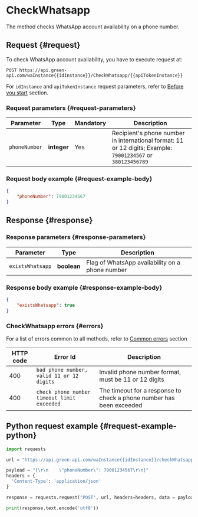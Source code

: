 # CheckWhatsapp

The method checks WhatsApp account availability on a phone number.

## Request {#request}

To check WhatsApp account availability, you have to execute request at:
```
POST https://api.green-api.com/waInstance{{idInstance}}/CheckWhatsapp/{{apiTokenInstance}}
```

For `idInstance` and `apiTokenInstance` request parameters, refer to [Before you start](../../before-start.md#parameters) section.

### Request parameters {#request-parameters}

Parameter | Type | Mandatory | Description
----- | ----- | ----- | -----
`phoneNumber` | **integer** | Yes | Recipient's phone number in international format: 11 or 12 digits; Example: `79001234567` or `380123456789`

### Request body example {#request-example-body}

```json
{
    "phoneNumber": 79001234567
}
```

## Response {#response}

### Response parameters {#response-parameters}

Parameter | Type |  Description
----- | ----- | ----- 
`existsWhatsapp` | **boolean** | Flag of WhatsApp availability on a phone number 

### Response body example {#response-example-body}

```json
{
    "existsWhatsapp": true
}
```

### CheckWhatsapp errors {#errors}

For a list of errors common to all methods, refer to [Common errors](../common-errors.md) section

HTTP code | Error Id | Description
----- | ----- | -----
400 | `bad phone number, valid 11 or 12 digits` | Invalid phone number format, must be 11 or 12 digits
400 | `check phone number timeout limit exceeded` | The timeout for a response to check a phone number has been exceeded

## Python request example  {#request-example-python}

```python
import requests

url = "https://api.green-api.com/waInstance{{idInstance}}/checkWhatsapp/{{apiTokenInstance}}"

payload = "{\r\n    \"phoneNumber\": 79001234567\r\n}"
headers = {
  'Content-Type': 'application/json'
}

response = requests.request("POST", url, headers=headers, data = payload)

print(response.text.encode('utf8'))
```
